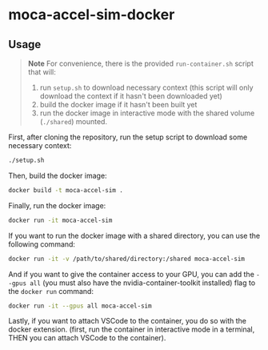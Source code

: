 # moca-accel-sim-docker

## Usage

> **Note**
> For convenience, there is the provided `run-container.sh` script that will:
>
> 1. run `setup.sh` to download necessary context (this script will only download the context if it hasn't been downloaded yet)
> 2. build the docker image if it hasn't been built yet
> 3. run the docker image in interactive mode with the shared volume (`./shared`) mounted.

First, after cloning the repository, run the setup script to download some necessary context:

```bash
./setup.sh
```

Then, build the docker image:

```bash
docker build -t moca-accel-sim .
```

Finally, run the docker image:

```bash
docker run -it moca-accel-sim
```

If you want to run the docker image with a shared directory, you can use the following command:

```bash
docker run -it -v /path/to/shared/directory:/shared moca-accel-sim
```

And if you want to give the container access to your GPU, you can add the `--gpus all` (you must also have the nvidia-container-toolkit installed) flag to the `docker run` command:

```bash
docker run -it --gpus all moca-accel-sim
```

Lastly, if you want to attach VSCode to the container, you do so with the docker extension. (first, run the container in interactive mode in a terminal, THEN you can attach VSCode to the container).

